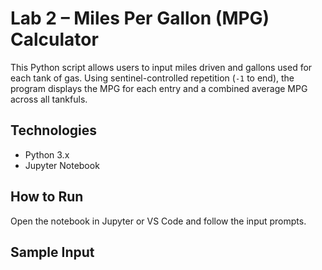 # Lab 2 – Miles Per Gallon (MPG) Calculator

This Python script allows users to input miles driven and gallons used for each tank of gas. Using sentinel-controlled repetition (`-1` to end), the program displays the MPG for each entry and a combined average MPG across all tankfuls.

## Technologies
- Python 3.x
- Jupyter Notebook

## How to Run
Open the notebook in Jupyter or VS Code and follow the input prompts.

## Sample Input
